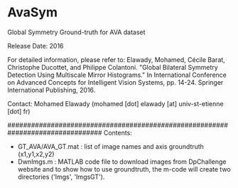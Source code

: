 # AvaSym
Global Symmetry Ground-truth for AVA dataset

Release Date: 2016


For detailed information, please refer to:
Elawady, Mohamed, Cécile Barat, Christophe Ducottet, and Philippe Colantoni. "Global Bilateral Symmetry Detection Using Multiscale Mirror Histograms." In International Conference on Advanced Concepts for Intelligent Vision Systems, pp. 14-24. Springer International Publishing, 2016.



Contact:
Mohamed Elawady (mohamed [dot] elawady [at] univ-st-etienne [dot] fr)



################################################################################
Contents:
- GT_AVA/AVA_GT.mat : list of image names and axis groundtruth (x1,y1,x2,y2)
- DwnImgs.m : MATLAB code file to download images from DpChallenge website and
			  to show how to use groundtruth, the m-code will create two 
			  directories ('Imgs', 'ImgsGT').
